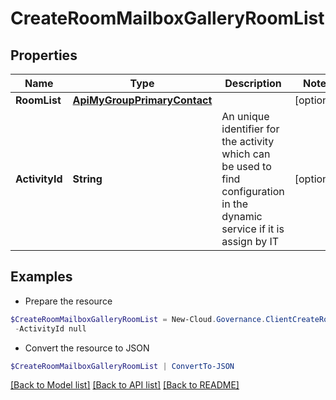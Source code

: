# CreateRoomMailboxGalleryRoomList
## Properties

Name | Type | Description | Notes
------------ | ------------- | ------------- | -------------
**RoomList** | [**ApiMyGroupPrimaryContact**](ApiMyGroupPrimaryContact.md) |  | [optional] 
**ActivityId** | **String** | An unique identifier for the activity which can be used to find configuration in the dynamic service if it is assign by IT | [optional] 

## Examples

- Prepare the resource
```powershell
$CreateRoomMailboxGalleryRoomList = New-Cloud.Governance.ClientCreateRoomMailboxGalleryRoomList  -RoomList null `
 -ActivityId null
```

- Convert the resource to JSON
```powershell
$CreateRoomMailboxGalleryRoomList | ConvertTo-JSON
```

[[Back to Model list]](../README.md#documentation-for-models) [[Back to API list]](../README.md#documentation-for-api-endpoints) [[Back to README]](../README.md)

